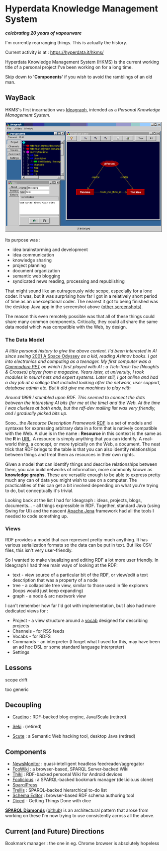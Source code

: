 # Hyperdata Knowledge Management System

**_celebrating 20 years of vapourware_**

I'm currently rearranging things. This is actually the history.

Current activity is at : https://hyperdata.it/hkms/

Hyperdata Knowledge Management System (HKMS) is the current working title of a personal project I've been working on for a long time.

Skip down to '**Components**' if you wish to avoid the ramblings of an old man.

## WayBack

HKMS's first incarnation was [Ideagraph](https://web.archive.org/web/20040321215405/http://www.ideagraph.net/), intended as a _Personal Knowledge Management System_.

![screenshot](https://github.com/danja/HKMS/blob/main/images/ideagraph-1.gif?raw=true)

Its purpose was :

- idea brainstorming and development
- idea communication
- knowledge sharing
- project planning
- document organization
- semantic web blogging
- syndicated news reading, processing and republishing

That might sound like an outrageously wide scope, especially for a lone coder. It was, but it was surprising how far I got in a relatively short period of time as an unexceptional coder. The nearest it got to being finished was the desktop Java app in the screenshot above ([other screenshots](https://web.archive.org/web/20040402085138/http://www.ideagraph.net/2003-06/screenshots.htm)).

The reason this even remotely possible was that all of these things could share many common components. Critically, they could all share the same data model which was compatible with the Web, by design.

### The Data Model

_A little personal history to give the above context. I'd been interested in AI since seeing_ [2001 A Space Odyssey](<https://en.wikipedia.org/wiki/2001:_A_Space_Odyssey_(film)>) _as a kid, reading Asimov books. I got into electronics and computing as a teenager._ _My first computer was a [Commodore PET](https://en.wikipedia.org/wiki/Commodore_PET) on which I first played with AI : a Tick-Tack-Toe (Noughts & Crosses) player from a magazine. Years later, at university, I took modules in neural nets and expert systems._ _Later still, I got online and had a day job at a college that included looking after the network, user support, database admin etc. But it did give me machines to play with_

_Around 1999 I stumbled upon RDF. This seemed to connect the dots between the interesting AI bits (for me at the time) and the Web. At the time I was clueless at both ends, but the rdf-dev mailing list was very friendly, and I gradually picked bits up._

Sooo...the _Resource Description Framework_ [RDF](https://www.w3.org/RDF/) is a set of models and syntaxes for expressing arbitrary data in a form that is natively compatible with the Web. A clue is in the name : **Resource** in this context is the same as the **R** in [URL](https://en.wikipedia.org/wiki/URL). A resource is simply anything that you can identify. A real-world thing, a concept, or more typically on the Web, a document. The neat trick that RDF brings to the table is that you can also identify relationships between things and treat them as resources in their own rights.

Given a model that can identify things and describe relationships between them, you can build networks of information, more commonly known as **knowledge graphs**. These are versatile enough to be able to express pretty much any can of data you might wish to use on a computer. The practicalities of this can get a bit involved depending on what you're trying to do, but conceptually it's trivial.

Looking back at the list I had for Ideagraph : ideas, projects, blogs, documents... - all things expressible in RDF. Together, standard Java (using Swing for UI) and the nascent [Apache Jena](https://jena.apache.org/) framework had all the tools I needed to code something up.

### Views

RDF provides a model that can represent pretty much anything. It has various serialization formats so the data can be put in text. But like CSV files, this isn't very user-friendly.

So I wanted to make visualizing and editing RDF a lot more user friendly. In Ideagraph I had three main ways of looking at the RDF:

- text - view source of a particular bit of the RDF, or view/edit a text description that was a property of a node
- tree - a collapsible tree view, similar to those used in file explorers (loops would just keep expanding)
- graph - a node & arc nextwork view

I can't remember how far I'd got with implementation, but I also had more dedicated views for :

- Project - a view structure around a [vocab](https://hyperdata.it/xmlns/project/index.htm) designed for describing projects
- Channels - for RSS feeds
- Vocabs - for RDFS
- Commands - an interpreter (I forget what I used for this, may have been an ad hoc DSL or some standard language interpreter)
- Settings

## Lessons

scope drift

too generic

## Decoupling

- [Gradino](https://github.com/danja/Gradino) : RDF-backed blog engine, Java/Scala (retired)
- [Seki](https://github.com/danja/seki) : (retired)

- [Scute](https://github.com/danja/Scute) : a Semantic Web hacking tool, desktop Java (retired)

## Components

- [NewsMonitor](https://github.com/danja/NewsMonitor) : quasi-intelligent headless feedreader/aggregator
- [FooWiki](https://github.com/danja/foowiki) : a browser-based, SPARQL Server-backed Wiki
- [Thiki](https://github.com/danja/thiki) : RDF-backed personal Wiki for Android devices
- [Foolicious](https://github.com/danja/foolicious) : a SPARQL-backed bookmark manager (del.icio.us clone)
- [SparqlPress](https://github.com/danja/sparqlpress2)
- [Trellis](https://github.com/danja/trellis) : SPARQL-backed hierarchical to-do list
- [Schema Editor](https://github.com/danja/schema-editor) : browser-based RDF schema authoring tool
- [Diced](https://github.com/danja/Diced) - Getting Things Done with dice

**[SPARQL Diamonds](https://hyperdata.it/sparql-diamonds/)** ([github](https://github.com/danja/sparql-diamonds)) is an architectural pattern that arose from working on these I'm now trying to use consistently across all the above.

## Current (and Future) Directions

Bookmark manager : the one in eg. Chrome browser is absolutely hopeless
